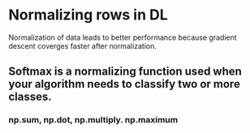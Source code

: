 # Normalizing rows in DL
Normalization of data leads to better performance because gradient descent coverges faster after normalization.

## Softmax is a normalizing function used when your algorithm needs to classify two or more classes.


### np.sum, np.dot, np.multiply. np.maximum
